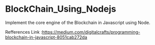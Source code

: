 # BlockChain_Using_Nodejs

Implement the core engine of the Blockchain in Javascript using Node.


Refferences Link :https://medium.com/digitalcrafts/programming-blockchain-in-javascript-8051cab272da
